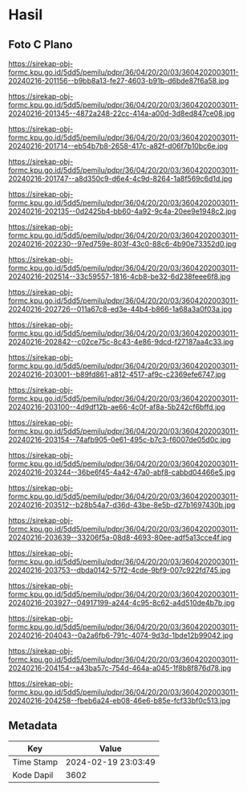 # Hasil

## Foto C Plano

https://sirekap-obj-formc.kpu.go.id/5dd5/pemilu/pdpr/36/04/20/20/03/3604202003011-20240216-201156--b9bb8a13-fe27-4603-b91b-d6bde87f6a58.jpg

https://sirekap-obj-formc.kpu.go.id/5dd5/pemilu/pdpr/36/04/20/20/03/3604202003011-20240216-201345--4872a248-22cc-414a-a00d-3d8ed847ce08.jpg

https://sirekap-obj-formc.kpu.go.id/5dd5/pemilu/pdpr/36/04/20/20/03/3604202003011-20240216-201714--eb54b7b8-2658-417c-a82f-d06f7b10bc6e.jpg

https://sirekap-obj-formc.kpu.go.id/5dd5/pemilu/pdpr/36/04/20/20/03/3604202003011-20240216-201747--a8d350c9-d6e4-4c9d-8264-1a8f569c6d1d.jpg

https://sirekap-obj-formc.kpu.go.id/5dd5/pemilu/pdpr/36/04/20/20/03/3604202003011-20240216-202135--0d2425b4-bb60-4a92-9c4a-20ee9e1948c2.jpg

https://sirekap-obj-formc.kpu.go.id/5dd5/pemilu/pdpr/36/04/20/20/03/3604202003011-20240216-202230--97ed759e-803f-43c0-88c6-4b90e73352d0.jpg

https://sirekap-obj-formc.kpu.go.id/5dd5/pemilu/pdpr/36/04/20/20/03/3604202003011-20240216-202514--33c59557-1816-4cb8-be32-6d238feee6f8.jpg

https://sirekap-obj-formc.kpu.go.id/5dd5/pemilu/pdpr/36/04/20/20/03/3604202003011-20240216-202726--011a67c8-ed3e-44b4-b866-1a68a3a0f03a.jpg

https://sirekap-obj-formc.kpu.go.id/5dd5/pemilu/pdpr/36/04/20/20/03/3604202003011-20240216-202842--c02ce75c-8c43-4e86-9dcd-f27187aa4c33.jpg

https://sirekap-obj-formc.kpu.go.id/5dd5/pemilu/pdpr/36/04/20/20/03/3604202003011-20240216-203001--b89fd861-a812-4517-af9c-c2369efe6747.jpg

https://sirekap-obj-formc.kpu.go.id/5dd5/pemilu/pdpr/36/04/20/20/03/3604202003011-20240216-203100--4d9df12b-ae66-4c0f-af8a-5b242cf6bffd.jpg

https://sirekap-obj-formc.kpu.go.id/5dd5/pemilu/pdpr/36/04/20/20/03/3604202003011-20240216-203154--74afb905-0e61-495c-b7c3-f6007de05d0c.jpg

https://sirekap-obj-formc.kpu.go.id/5dd5/pemilu/pdpr/36/04/20/20/03/3604202003011-20240216-203244--36be6f45-4a42-47a0-abf8-cabbd04466e5.jpg

https://sirekap-obj-formc.kpu.go.id/5dd5/pemilu/pdpr/36/04/20/20/03/3604202003011-20240216-203512--b28b54a7-d36d-43be-8e5b-d27b1697430b.jpg

https://sirekap-obj-formc.kpu.go.id/5dd5/pemilu/pdpr/36/04/20/20/03/3604202003011-20240216-203639--33206f5a-08d8-4693-80ee-adf5a13cce4f.jpg

https://sirekap-obj-formc.kpu.go.id/5dd5/pemilu/pdpr/36/04/20/20/03/3604202003011-20240216-203753--dbda0142-57f2-4cde-9bf9-007c922fd745.jpg

https://sirekap-obj-formc.kpu.go.id/5dd5/pemilu/pdpr/36/04/20/20/03/3604202003011-20240216-203927--04917199-a244-4c95-8c62-a4d510de4b7b.jpg

https://sirekap-obj-formc.kpu.go.id/5dd5/pemilu/pdpr/36/04/20/20/03/3604202003011-20240216-204043--0a2a6fb6-791c-4074-9d3d-1bde12b99042.jpg

https://sirekap-obj-formc.kpu.go.id/5dd5/pemilu/pdpr/36/04/20/20/03/3604202003011-20240216-204154--a43ba57c-754d-464a-a045-1f8b8f876d78.jpg

https://sirekap-obj-formc.kpu.go.id/5dd5/pemilu/pdpr/36/04/20/20/03/3604202003011-20240216-204258--fbeb6a24-eb08-46e6-b85e-fcf33bf0c513.jpg


## Metadata

| Key        | Value               |
| ---------- | ------------------- |
| Time Stamp | 2024-02-19 23:03:49 |
| Kode Dapil | 3602                |




